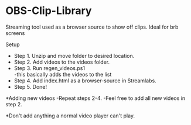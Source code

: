 # OBS-Clip-Library
Streaming tool used as a browser source to show off clips. Ideal for brb screens

Setup
<ul>
<li>Step 1. Unzip and move folder to desired location.</li>
<li>Step 2. Add videos to the videos folder.</li>
<li>Step 3. Run regen_videos.ps1</li>
	-this basically adds the videos to the list
<li>Step 4. Add index.html as a browser-source in Streamlabs.</li>
<li>Step 5. Done!</li>
</ul>
*Adding new videos
-Repeat steps 2-4.
-Feel free to add all new videos in step 2.

*Don't add anything a normal video player can't play. 

